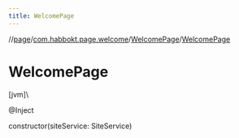 ```yaml
---
title: WelcomePage
---
```

//[page](../../../index.html)/[com.habbokt.page.welcome](../index.html)/[WelcomePage](index.html)/[WelcomePage](-welcome-page.html)



# WelcomePage



[jvm]\




@Inject



constructor(siteService: SiteService)




